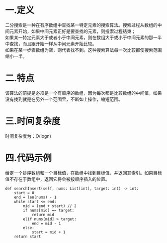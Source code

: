 # 一.定义
二分搜索是一种在有序数组中查找某一特定元素的搜索算法。搜索过程从数组的中间元素开始，如果中间元素正好是要查找的元素，则搜索过程结束；  
如果某一特定元素大于或者小于中间元素，则在数组大于或小于中间元素的那一半中查找，而且跟开始一样从中间元素开始比较。  
如果在某一步骤数组为空，则代表找不到。这种搜索算法每一次比较都使搜索范围缩小一半。  

# 二.特点
该算法的前提是必须是一个有顺序的数组，因为每次都是比较数组的中间值，如果没有找到就是在另外一个范围里，不断如上操作，缩短范围。  

# 三.时间复杂度
时间复杂度为：O(logn)

# 四.代码示例
给定一个排序数组和一个目标值，在数组中找到目标值，并返回其索引。如果目标值不存在于数组中，返回它将会被按顺序插入的位置。
```
def searchInsert(self, nums: List[int], target: int) -> int:
    start = 0
    end = len(nums) - 1
    while start <= end:
        mid = (end + start) // 2
        if nums[mid] == target:
            return mid
        elif nums[mid] > target:
            end = mid - 1
        else:
            start = mid + 1
    return start
```

